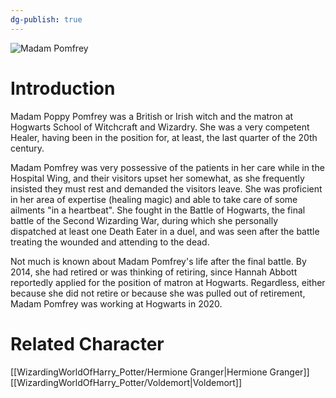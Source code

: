 ```yaml
---
dg-publish: true
---
```

![Madam Pomfrey](http://rxbg5ysja.bkt.gdipper.com/Madam_Pomfrey.png)
# Introduction
Madam Poppy Pomfrey was a British or Irish witch and the matron at Hogwarts School of Witchcraft and Wizardry. She was a very competent Healer, having been in the position for, at least, the last quarter of the 20th century.

Madam Pomfrey was very possessive of the patients in her care while in the Hospital Wing, and their visitors upset her somewhat, as she frequently insisted they must rest and demanded the visitors leave. She was proficient in her area of expertise (healing magic) and able to take care of some ailments "in a heartbeat". She fought in the Battle of Hogwarts, the final battle of the Second Wizarding War, during which she personally dispatched at least one Death Eater in a duel, and was seen after the battle treating the wounded and attending to the dead.

Not much is known about Madam Pomfrey's life after the final battle. By 2014, she had retired or was thinking of retiring, since Hannah Abbott reportedly applied for the position of matron at Hogwarts. Regardless, either because she did not retire or because she was pulled out of retirement, Madam Pomfrey was working at Hogwarts in 2020.

# Related Character
[[WizardingWorldOfHarry_Potter/Hermione Granger\|Hermione Granger]]
[[WizardingWorldOfHarry_Potter/Voldemort\|Voldemort]]
